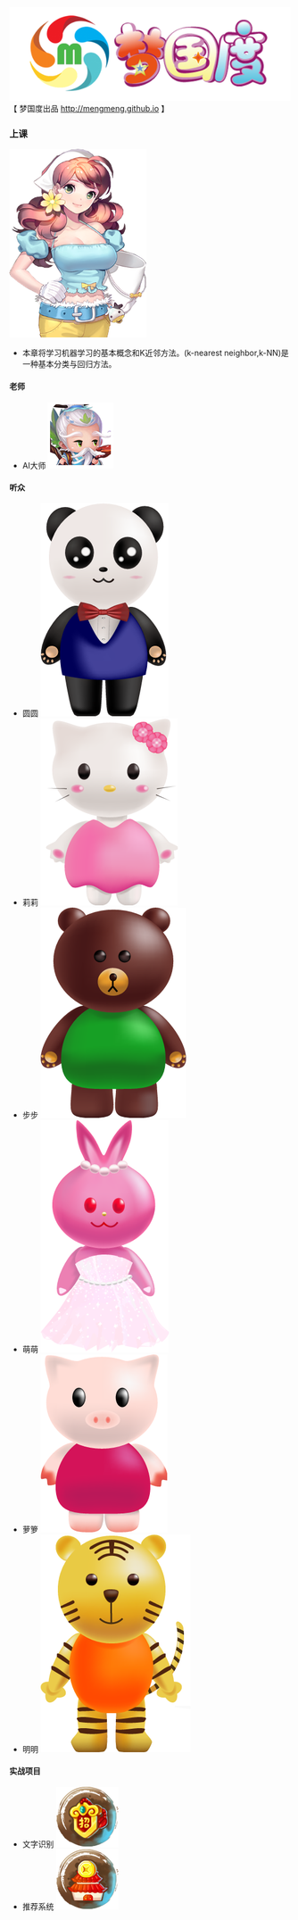 ![title](../book/intro/fulllogo.png)
【 梦国度出品 http://mengmeng.github.io 】


### 上课
![title](../book/intro/waiter.png)
- 本章将学习机器学习的基本概念和K近邻方法。(k-nearest neighbor,k-NN)是一种基本分类与回归方法。

#### 老师
- AI大师 ![title](../book/intro/teacher.png)

#### 听众
- 圆圆 ![title](../book/ava/yuanyuan.png)
- 莉莉 ![title](../book/ava/lili.png)
- 步步 ![title](../book/ava/bubu.png)
- 萌萌 ![title](../book/ava/mengmeng.png)
- 萝箩 ![title](../book/ava/luoluo.png)
- 明明 ![title](../book/ava/mingming.png)


#### 实战项目
- 文字识别 ![title](../book/intro/OCR.png)
- 推荐系统 ![title](../book/intro/eva.png)

 